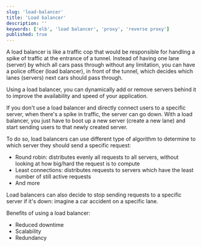```yaml
---
slug: 'load-balancer'
title: 'Load balancer'
description: ''
keywords: ['elb', 'load balancer', 'proxy', 'reverse proxy']
published: true
---
```


A load balancer is like a traffic cop that would be responsible for handling a spike of traffic at the entrance of a tunnel. Instead of having one lane (server) by which all cars pass through without any limitation, you can have a police officer (load balancer), in front of the tunnel, which decides which lanes (servers) next cars should pass through.

Using a load balancer, you can dynamically add or remove servers behind it to improve the availability and speed of your application.

If you don't use a load balancer and directly connect users to a specific server, when there's a spike in traffic, the server can go down. With a load balancer, you just have to boot up a new server (create a new lane) and start sending users to that newly created server.

To do so, load balancers can use different type of algorithm to determine to which server they should send a specific request:

- Round robin: distributes evenly all requests to all servers, without looking at how big/hard the request is to compute
- Least connections: distributes requests to servers which have the least number of still active requests
- And more

Load balancers can also decide to stop sending requests to a specific server if it's down: imagine a car accident on a specific lane.

Benefits of using a load balancer:

- Reduced downtime
- Scalability
- Redundancy
